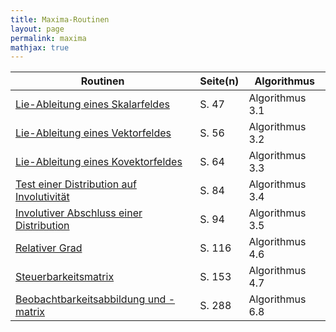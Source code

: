```yaml
---
title: Maxima-Routinen
layout: page
permalink: maxima
mathjax: true
---
```


|Routinen|Seite(n)|Algorithmus|
|---|---|---|
|[Lie-Ableitung eines Skalarfeldes](LieScalar.md)|S. 47|Algorithmus 3.1|
|[Lie-Ableitung eines Vektorfeldes](LieBracket.md)|S. 56|Algorithmus 3.2|
|[Lie-Ableitung eines Kovektorfeldes](LieCovector.md)|S. 64|Algorithmus 3.3
|[Test einer Distribution auf Involutivität](Involutivep.md)|S. 84|Algorithmus 3.4|
|[Involutiver Abschluss einer Distribution](InvolutiveClosure.md)|S. 94|Algorithmus 3.5|
|[Relativer Grad](RelativeDegree.md)|S. 116|Algorithmus 4.6|
|[Steuerbarkeitsmatrix](ControllabilityMatrix.md)|S. 153|Algorithmus 4.7|
|[Beobachtbarkeitsabbildung und -matrix](ObservabilityMatrix.md)|S. 288|Algorithmus 6.8|

